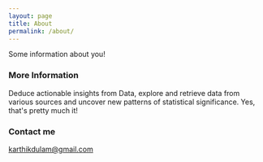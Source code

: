 ```yaml
---
layout: page
title: About
permalink: /about/
---
```


Some information about you!

### More Information

Deduce actionable insights from Data, explore and retrieve data from various sources and uncover new patterns of statistical significance. Yes, that's pretty much it!

### Contact me

[karthikdulam@gmail.com](mailto:karthikdulam@gmail.com)
